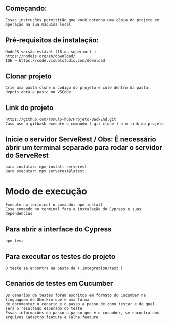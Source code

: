 ## Começando:
    Essas instruções permitirão que você obtenha uma cópia do projeto em operação na sua máquina local 

## Pré-requisitos de instalação:
    NodeJS versão estável (18 ou superior) → https://nodejs.org/en/download/
    IDE → https://code.visualstudio.com/download

## Clonar projeto
    Crie uma pasta clone o codigo do projeto e cole dentro da pasta, depois abra a pasta no VSCode

## Link do projeto
    https://github.com/romulo-hub/Projeto-BackEnd.git
    Caso use o gitbash execute o comando ( git clone ) e o link do projeto
    
## Inicie o servidor ServeRest / Obs: É necessário abrir um terminal separado para rodar o servidor do ServeRest
    para instalar: npm install serverest
    para executar: npx serverest@latest

# Modo de execução    
    Execute no teriminal o comando: npm install
    Esse comando no terminal fara a instalação do Cypress e suas dependencias

## Para abrir a interface do Cypress 
    npm test
 
## Para executar os testes do projeto
    O teste se encontra na pasta de ( Integration/test )

## Cenarios de testes em Cucumber
    Os cenarios de testes foram escritos em formato do Cucumber na linguaguem do Gherkin que é uma forma
    de documentar o cenario e o passo a passo de como testar e de qual sera o resultado esperado do teste
    Essas informações do passo a passo que é o cucumber, se encontra nos arquivos Cadastro.feature e Falha.feature

 

